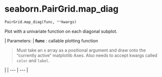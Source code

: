 # seaborn.PairGrid.map_diag

```py
PairGrid.map_diag(func, **kwargs)
```

Plot with a univariate function on each diagonal subplot.

| Parameters: | **func** : callable plotting function

> Must take an x array as a positional argument and draw onto the “currently active” matplotlib Axes. Also needs to accept kwargs called `color` and `label`.

 |
| --- | --- |